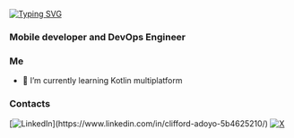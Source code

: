 [![Typing SVG](https://readme-typing-svg.demolab.com?font=Fira+Code&pause=1000&color=167638&width=435&lines=Hi+there)](https://git.io/typing-svg)
<h3 align="left">Mobile developer and DevOps Engineer</h3>


### Me
- 🌱 I’m currently learning Kotlin multiplatform

### Contacts
[![LinkedIn]([https://img.shields.io/badge/LinkedIn-%230077B5.svg?style=plastic&logo=linkedin&logoColor=white](https://img.shields.io/badge/LinkedIn-%230077B5.svg?style=for-the-badge&logo=linkedin&logoColor=white))](https://www.linkedin.com/in/clifford-adoyo-5b4625210/)
[![X](https://img.shields.io/badge/Twitter-%231DA1F2.svg?style=plastic&logo=Twitter&logoColor=white)](https://twitter.com/omollo004)
 
